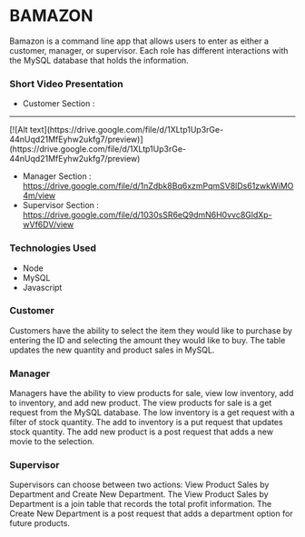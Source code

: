 # BAMAZON

Bamazon is a command line app that allows users to enter as either a customer, manager, or supervisor.  Each role has different interactions with the MySQL database that holds the information.

### Short Video Presentation
- Customer Section : 
<hr>
[![Alt text](https://drive.google.com/file/d/1XLtp1Up3rGe-44nUqd21MfEyhw2ukfg7/preview)](https://drive.google.com/file/d/1XLtp1Up3rGe-44nUqd21MfEyhw2ukfg7/preview)

- Manager Section : https://drive.google.com/file/d/1nZdbk8Bq6xzmPqmSV8lDs61zwkWiMO4m/view
- Supervisor Section : https://drive.google.com/file/d/1030sSR6eQ9dmN6H0vvc8GldXp-wVf6DV/view

### Technologies Used
- Node
- MySQL
- Javascript

### Customer
Customers have the ability to select the item they would like to purchase by entering the ID and selecting the amount they would like to buy. The table updates the new quantity and product sales in MySQL.

### Manager
Managers have the ability to view products for sale, view low inventory, add to inventory, and add new product. The view products for sale is a get request from the MySQL database. The low inventory is a get request with a filter of stock quantity. The add to inventory is a put request that updates stock quantity. The add new product is a post request that adds a new movie to the selection.

### Supervisor
Supervisors can choose between two actions: View Product Sales by Department and Create New Department.  The View Product Sales by Department is a join table that records the total profit information.  The Create New Department is a post request that adds a department option for future products.

